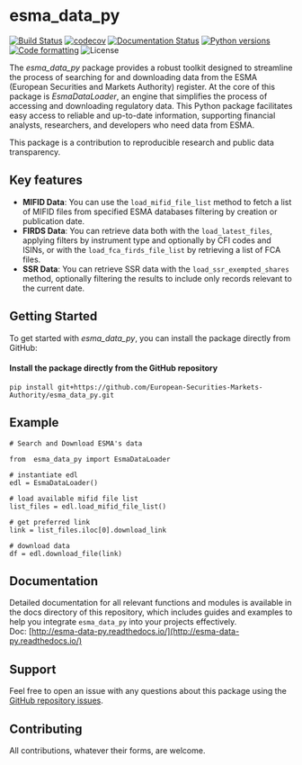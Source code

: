 # esma_data_py

[![Build Status](https://github.com/European-Securities-Markets-Authority/esma_data_py/actions/workflows/pkgTests.yml/badge.svg)](https://github.com/European-Securities-Markets-Authority/esma_data_py/actions)
[![codecov](https://codecov.io/gh/European-Securities-Markets-Authority/esma_data_py/graph/badge.svg?token=N9EALIASBZ)](https://codecov.io/gh/European-Securities-Markets-Authority/esma_data_py)
[![Documentation Status](https://readthedocs.org/projects/esma-data-py/badge/?version=latest)](https://pynsee.readthedocs.io/en/latest/?badge=latest)
[![Python versions](https://img.shields.io/badge/python-3.8%20%7C%203.9%20%7C%203.10%20%7C%203.11-blue.svg)](https://www.python.org/)
[![Code formatting](https://img.shields.io/badge/code%20style-black-000000.svg)](https://pypi.org/project/black/)
![License](https://img.shields.io/badge/license-EUPL-blue)

The *esma_data_py* package provides a robust toolkit designed to streamline the process of searching for and downloading data from the ESMA (European Securities and Markets Authority) register. At the core of this package is *EsmaDataLoader*, an engine that simplifies the process of accessing and downloading regulatory data. This Python package facilitates easy access to reliable and up-to-date information, supporting financial analysts, researchers, and developers who need data from ESMA.

This package is a contribution to reproducible research and public data transparency.

## Key features

* **MIFID Data**: You can use the `load_mifid_file_list` method to fetch a list of MIFID files from specified ESMA databases filtering by creation or publication date.
* **FIRDS Data**: You can retrieve data both with the `load_latest_files`, applying filters by instrument type and optionally by CFI codes and ISINs, or with the `load_fca_firds_file_list` by retrieving a list of FCA files.
* **SSR Data**: You can retrieve SSR data with the `load_ssr_exempted_shares` method, optionally filtering the results to include only records relevant to the current date.

## Getting Started

To get started with *esma_data_py*, you can install the package directly from GitHub:

#### Install the package directly from the GitHub repository
```
pip install git+https://github.com/European-Securities-Markets-Authority/esma_data_py.git
```

## Example 

```
# Search and Download ESMA's data

from  esma_data_py import EsmaDataLoader

# instantiate edl
edl = EsmaDataLoader()

# load available mifid file list
list_files = edl.load_mifid_file_list()

# get preferred link 
link = list_files.iloc[0].download_link

# download data
df = edl.download_file(link)
```

## Documentation

Detailed documentation for all relevant functions and modules is available in the docs directory of this repository, which includes guides and examples to help you integrate `esma_data_py` into your projects effectively.  
Doc: [http://esma-data-py.readthedocs.io/](http://esma-data-py.readthedocs.io/)

## Support

Feel free to open an issue with any questions about this package using the [GitHub repository issues](https://github.com/hadrilec/esma_data_py/issues).

## Contributing

All contributions, whatever their forms, are welcome.

